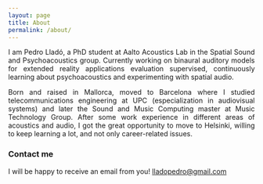 ```yaml
---
layout: page
title: About
permalink: /about/
---
```


<div style="text-align: justify">
I am Pedro Lladó, a PhD student at Aalto Acoustics Lab in the Spatial Sound and Psychoacoustics group. Currently working on binaural auditory models for extended reality applications evaluation supervised, continuously learning about psychoacoustics and experimenting with spatial audio.

Born and raised in Mallorca, moved to Barcelona where I studied telecommunications engineering at UPC (especialization in audiovisual systems) and later the Sound and Music Computing master at Music Technology Group. After some work experience in different areas of acoustics and audio, I got the great opportunity to move to Helsinki, willing to keep learning a lot, and not only career-related issues.
</div>

### Contact me
I will be happy to receive an email from you!
[lladopedro@gmail.com](mailto:lladopedro@gmail.com)

